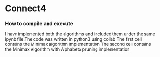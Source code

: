 # Connect4


### How to compile and execute

I have implemented both the algorithms and included them under the same ipynb file.The code was written in python3 using collab
The first cell contains the Minimax algorithm implementation 
The second cell contains the Minimax Algorithm with Alphabeta pruning implementation

